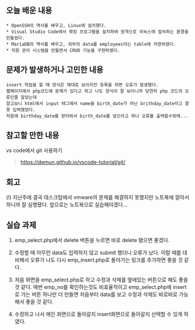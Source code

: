 ## 오늘 배운 내용
    * OpenSSH의 역사를 배우고, Linux에 설치했다.
    * Visual Studio Code에서 확장 프로그램을 설치하여 원격으로 리눅스에 접속하는 환경을 만들었다.
    * MariaDB의 역사를 배우고, 외부의 data를 employees라는 table에 저장하였다.
    * 직원 관리 시스템을 만들면서 CRUD 기능을 구현하였다.

## 문제가 발생하거나 고민한 내용
    insert 작업을 할 때 양식은 제대로 보이지만 등록을 하면 오류가 발생했다. 
    웹페이지에서 php코드에 문제가 있다고 하고 나도 양식이 잘 보이니까 당연히 php 코드의 오류인줄 알았는데
    알고보니 html에서 input 태그에서 name을 birth_date가 아닌 brithday_date라고 잘못 입력했었다. 
    처음에 birthday_date를 받아와서 birth_date를 넣으라고 하니 오류를 출력할수밖에...

## 참고할 만한 내용
 vs code에서 git 사용하기
 >  https://demun.github.io/vscode-tutorial/git/
## 회고
(!) 지난주에 결국 데스크탑에서 vmware의 문제를 해결하지 못했지만 노트북에 깔아서 하니까 잘 실행됐다. 앞으로는 노트북으로 실습해야겠다...

## 실습 과제
1. emp_select.php에서 delete 버튼을 누르면 바로 delete 됐으면 좋겠다.

1. 수정할 때 아무런 data도 입력하지 않고 submit 했더니 오류가 났다. 이럴 때를 대비해서 오류가 나도 다시 emp_insert.php로 돌아가는 링크를 추가하면 좋을 것 같다.

1. 처음 화면을 emp_select.php로 하고 수정과 삭제를 옆에있는 버튼으로 해도 좋을 것 같다. 매번 emp_no를 확인하는것도 비효율적이고 emp_select.php에 insert로 가는 버튼 하나만 더 만들면 처음부터 data를 보고 수정과 삭제도 바로바로 가능해서 좋을 것 같다.

1. 수정하고 나서 메인 화면으로 돌아갈지 insert화면으로 돌아갈지 선택할 수 있게 하였다.
